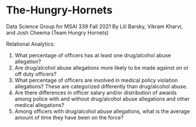 # The-Hungry-Hornets
Data Science Group for MSAI 339 Fall 2021
By Lili Barsky, Vikram Kharvi, and Josh Cheema (Team
Hungry Hornets)

Relational Analytics:
1. What percentage of officers has at least one drug/alcohol abuse allegation?
2. Are drug/alcohol abuse allegations more likely to be made against on or off duty
officers?
3. What percentage of officers are involved in medical policy violation allegations? These
are categorized differently than drug/alcohol abuse.
4. Are there differences in officer salary and/or distribution of awards among police with
and without drug/alcohol abuse allegations and other medical allegations?
5. Among officers with drug/alcohol abuse allegations, what is the average amount of time
they have been on the force?